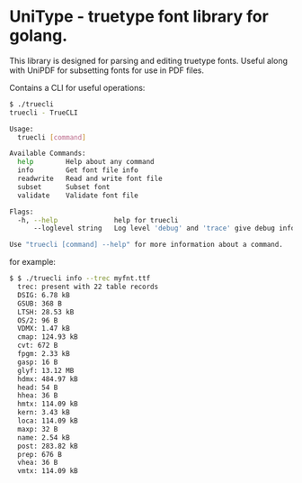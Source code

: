 # UniType - truetype font library for golang.
This library is designed for parsing and editing truetype fonts.
Useful along with UniPDF for subsetting fonts for use in PDF files.

Contains a CLI for useful operations:
```bash
$ ./truecli
truecli - TrueCLI

Usage:
  truecli [command]

Available Commands:
  help        Help about any command
  info        Get font file info
  readwrite   Read and write font file
  subset      Subset font
  validate    Validate font file

Flags:
  -h, --help              help for truecli
      --loglevel string   Log level 'debug' and 'trace' give debug information

Use "truecli [command] --help" for more information about a command.
```

for example:
```bash
$ $ ./truecli info --trec myfnt.ttf
  trec: present with 22 table records
  DSIG: 6.78 kB
  GSUB: 368 B
  LTSH: 28.53 kB
  OS/2: 96 B
  VDMX: 1.47 kB
  cmap: 124.93 kB
  cvt: 672 B
  fpgm: 2.33 kB
  gasp: 16 B
  glyf: 13.12 MB
  hdmx: 484.97 kB
  head: 54 B
  hhea: 36 B
  hmtx: 114.09 kB
  kern: 3.43 kB
  loca: 114.09 kB
  maxp: 32 B
  name: 2.54 kB
  post: 283.82 kB
  prep: 676 B
  vhea: 36 B
  vmtx: 114.09 kB 
```

